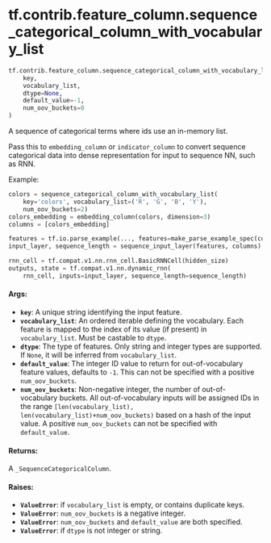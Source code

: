 <div itemscope itemtype="http://developers.google.com/ReferenceObject">
<meta itemprop="name" content="tf.contrib.feature_column.sequence_categorical_column_with_vocabulary_list" />
<meta itemprop="path" content="Stable" />
</div>

# tf.contrib.feature_column.sequence_categorical_column_with_vocabulary_list

``` python
tf.contrib.feature_column.sequence_categorical_column_with_vocabulary_list(
    key,
    vocabulary_list,
    dtype=None,
    default_value=-1,
    num_oov_buckets=0
)
```

A sequence of categorical terms where ids use an in-memory list.

Pass this to `embedding_column` or `indicator_column` to convert sequence
categorical data into dense representation for input to sequence NN, such as
RNN.

Example:

```python
colors = sequence_categorical_column_with_vocabulary_list(
    key='colors', vocabulary_list=('R', 'G', 'B', 'Y'),
    num_oov_buckets=2)
colors_embedding = embedding_column(colors, dimension=3)
columns = [colors_embedding]

features = tf.io.parse_example(..., features=make_parse_example_spec(columns))
input_layer, sequence_length = sequence_input_layer(features, columns)

rnn_cell = tf.compat.v1.nn.rnn_cell.BasicRNNCell(hidden_size)
outputs, state = tf.compat.v1.nn.dynamic_rnn(
    rnn_cell, inputs=input_layer, sequence_length=sequence_length)
```

#### Args:

* <b>`key`</b>: A unique string identifying the input feature.
* <b>`vocabulary_list`</b>: An ordered iterable defining the vocabulary. Each feature
    is mapped to the index of its value (if present) in `vocabulary_list`.
    Must be castable to `dtype`.
* <b>`dtype`</b>: The type of features. Only string and integer types are supported.
    If `None`, it will be inferred from `vocabulary_list`.
* <b>`default_value`</b>: The integer ID value to return for out-of-vocabulary feature
    values, defaults to `-1`. This can not be specified with a positive
    `num_oov_buckets`.
* <b>`num_oov_buckets`</b>: Non-negative integer, the number of out-of-vocabulary
    buckets. All out-of-vocabulary inputs will be assigned IDs in the range
    `[len(vocabulary_list), len(vocabulary_list)+num_oov_buckets)` based on a
    hash of the input value. A positive `num_oov_buckets` can not be specified
    with `default_value`.


#### Returns:

A `_SequenceCategoricalColumn`.


#### Raises:

* <b>`ValueError`</b>: if `vocabulary_list` is empty, or contains duplicate keys.
* <b>`ValueError`</b>: `num_oov_buckets` is a negative integer.
* <b>`ValueError`</b>: `num_oov_buckets` and `default_value` are both specified.
* <b>`ValueError`</b>: if `dtype` is not integer or string.